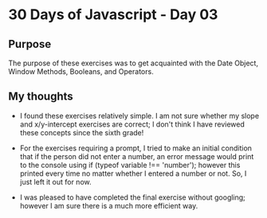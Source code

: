 # 30 Days of Javascript - Day 03

## Purpose
The purpose of these exercises was to get acquainted with the Date Object, Window Methods, Booleans, and Operators. 

## My thoughts
- I found these exercises relatively simple. I am not sure whether my slope and x/y-intercept 
exercises are correct; I don't think I have reviewed these concepts since the sixth grade! 

- For the exercises requiring a prompt, I tried to make an initial condition that if the person did
not enter a number, an error message would print to the console using if (typeof variable !== 'number'); however this printed every time no matter whether I entered a number or not. So, I just left it out for now. 

- I was pleased to have completed the final exercise without googling; however I am sure there is 
a much more efficient way. 